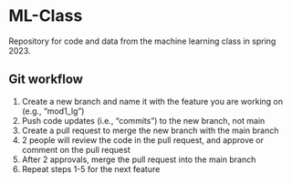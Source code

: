 # ML-Class
Repository for code and data from the machine learning class in spring 2023. 


## Git workflow

1. Create a new branch and name it with the feature you are working on (e.g., “mod1_lg”)
2. Push code updates (i.e., “commits”) to the new branch, not main
3. Create a pull request to merge the new branch with the main branch
4. 2 people will review the code in the pull request, and approve or comment on the pull request
5. After 2 approvals, merge the pull request into the main branch
6. Repeat steps 1-5 for the next feature
